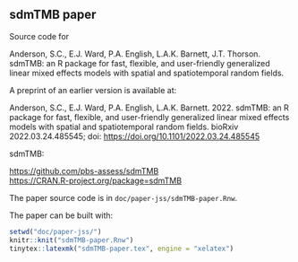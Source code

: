 ## sdmTMB paper

Source code for

Anderson, S.C., E.J. Ward, P.A. English, L.A.K. Barnett, J.T. Thorson. sdmTMB: an R package for fast, flexible, and user-friendly generalized linear mixed effects models with spatial and spatiotemporal random fields.

A preprint of an earlier version is available at:

Anderson, S.C., E.J. Ward, P.A. English, L.A.K. Barnett. 2022. sdmTMB: an R package for fast, flexible, and user-friendly generalized linear mixed effects models with spatial and spatiotemporal random fields. bioRxiv 2022.03.24.485545; doi: <https://doi.org/10.1101/2022.03.24.485545>

sdmTMB:

<https://github.com/pbs-assess/sdmTMB>\
<https://CRAN.R-project.org/package=sdmTMB>

The paper source code is in `doc/paper-jss/sdmTMB-paper.Rnw`.

The paper can be built with:

```r
setwd("doc/paper-jss/")
knitr::knit("sdmTMB-paper.Rnw")
tinytex::latexmk("sdmTMB-paper.tex", engine = "xelatex")
```
